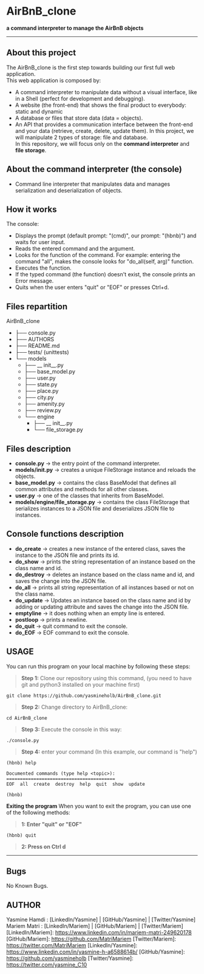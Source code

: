 # AirBnB_clone
**a command interpreter to manage the AirBnB objects**
****
## About this project
The AirBnB_clone is the first step towards building our first full web application.\
This web application is composed by:
  -  A command interpreter to manipulate data without a visual interface, like in a Shell (perfect for development and debugging).
  -  A website (the front-end) that shows the final product to everybody: static and dynamic
  -  A database or files that store data (data = objects).
  -  An API that provides a communication interface between the front-end and your data (retrieve, create, delete, update them).
In this project, we will manipulate 2 types of storage: file and database.\
In this repository, we will focus only on the **command interpreter** and **file storage**.

## About the command interpreter (the console)
 -  Command line interpreter that manipulates data and manages serialization and deserialization of objects.

## How it works
The console:
 - Displays the prompt (default prompt: "(cmd)", our prompt: "(hbnb)") and waits for user input.
 - Reads the entered command and the argument.
 - Looks for the function of the command. For example: entering the command "all", makes the console looks for "do_all(self, arg)" function.
 - Executes the function.
 - If the typed command (the function) doesn't exist, the console prints an Error message.
 - Quits when the user enters "quit" or "EOF" or presses Ctrl+d.

## Files repartition
 AirBnB_clone
 - ├── console.py
 - ├── AUTHORS
 - ├── README.md
 - ├── tests/ (unittests)
 - └── models
     - ├── __ init__.py
     - ├── base_model.py
     - ├── user.py
     - ├── state.py
     - ├── place.py
     - ├── city.py
     - ├── amenity.py
     - ├── review.py
     - └── engine
         - ├── __ init__.py
         - └── file_storage.py

## Files description

 - **console.py** -> the entry point of the command interpreter.
 - **models/__init__.py** -> creates a unique FileStorage instance and reloads the objects.
 - **base_model.py** -> contains the class BaseModel that defines all common attributes and methods for all other classes.
 - **user.py** -> one of the classes that inherits from BaseModel.
 - **models/engine/file_storage.py** -> contains the class FileStorage that serializes instances to a JSON file and deserializes JSON file to instances.

## Console functions description
  - **do_create** -> creates a new instance of the entered class, saves the instance to the JSON file and prints its id.
  - **do_show** -> prints the string representation of an instance based on the class name and id.
  - **do_destroy** -> deletes an instance based on the class name and id, and saves the change into the JSON file.
  - **do_all** -> prints all string representation of all instances based or not on the class name.
  - **do_update** -> Updates an instance based on the class name and id by adding or updating attribute and saves the change into the JSON file.
  - **emptyline** -> it does nothing when an empty line is entered.
  - **postloop** -> prints a newline.
  - **do_quit** -> quit command to exit the console.
  - **do_EOF** -> EOF command to exit the console.

## USAGE
You can run this program on your local machine by following these steps:
> **Step 1:** Clone our repository using this command, (you need to have git and python3 installed on your machine first)
````
git clone https://github.com/yasmineholb/AirBnB_clone.git
````
> **Step 2:** Change directory to AirBnB_clone:
````
cd AirBnB_clone
````
> **Step 3:** Execute the console in this way:
````
./console.py
````
> **Step 4:** enter your command (In this example, our command is "help")
````
(hbnb) help

Documented commands (type help <topic>):
========================================
EOF  all  create  destroy  help  quit  show  update

(hbnb)
````
**Exiting the program**
When you want to exit the program, you can use one of the following methods:
> **1: Enter "quit" or "EOF"**
````
(hbnb) quit
````
> **2: Press on Ctrl d**

****
## Bugs
No Known Bugs.
## AUTHOR
Yasmine Hamdi : [LinkedIn/Yasmine] | [GitHub/Yasmine] | [Twitter/Yasmine]\
Mariem Matri : [LinkedIn/Mariem] | [GitHub/Mariem] | [Twitter/Mariem]\
[LinkedIn/Mariem]: <https://www.linkedin.com/in/mariem-matri-249620178>
[GitHub/Mariem]: <https://github.com/MatriMariem>
[Twitter/Mariem]: <https://twitter.com/MatriMariem>
[LinkedIn/Yasmine]: <https://www.linkedin.com/in/yasmine-h-a6588614b/>
[GitHub/Yasmine]: <https://github.com/yasmineholb>
[Twitter/Yasmine]: <https://twitter.com/yasmine_C10>
